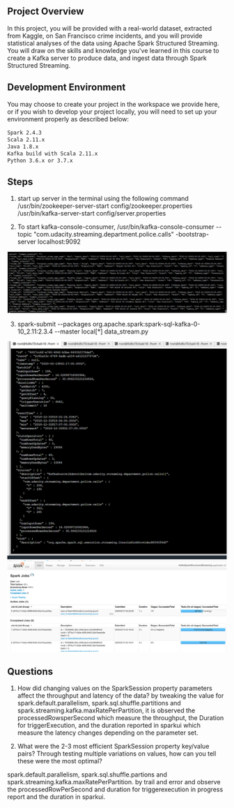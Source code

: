 ## Project Overview

In this project, you will be provided with a real-world dataset, extracted from Kaggle, on San Francisco crime incidents, and you will provide statistical analyses of the data using Apache Spark Structured Streaming. You will draw on the skills and knowledge you've learned in this course to create a Kafka server to produce data, and ingest data through Spark Structured Streaming.

## Development Environment

You may choose to create your project in the workspace we provide here, or if you wish to develop your project locally, you will need to set up your environment properly as described below:

    Spark 2.4.3
    Scala 2.11.x
    Java 1.8.x
    Kafka build with Scala 2.11.x
    Python 3.6.x or 3.7.x

## Steps
1) start up server in the terminal using the following command
	/usr/bin/zookeeper-server-start config/zookeeper.properties
	/usr/bin/kafka-server-start config/server.properties

2) To start kafka-console-consumer, 
/usr/bin/kafka-console-consumer --topic "com.udacity.streaming.department.police.calls" -bootstrap-server localhost:9092

![img](images/kafka-console-consumer.PNG)


3) spark-submit --packages org.apache.spark:spark-sql-kafka-0-10_2.11:2.3.4 --master local[*] data_stream.py

![img](images/progressreport.PNG)
![img](images/sparkui.PNG)

## Questions

1. How did changing values on the SparkSession property parameters affect the throughput and latency of the data?
by tweaking the value for spark.default.parallelism, spark.sql.shuffle.partitions and spark.streaming.kafka.maxRatePerPartition, it is observed the processedRowsperSecond which measure the throughput, the Duration for triggerExecution, and the duration reported in sparkui which measure the latency changes depending on the parameter set.

2. What were the 2-3 most efficient SparkSession property key/value pairs? Through testing multiple variations on values, how can you tell these were the most optimal?

spark.default.parallelism, spark.sql.shuffle.partions and spark.streaming.kafka.maxRatePerPartition. by trail and error and observe the processedRowPerSecond and duration for triggerexecution in progress report and the duration in sparkui.
